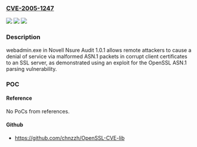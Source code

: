### [CVE-2005-1247](https://cve.mitre.org/cgi-bin/cvename.cgi?name=CVE-2005-1247)
![](https://img.shields.io/static/v1?label=Product&message=n%2Fa&color=blue)
![](https://img.shields.io/static/v1?label=Version&message=n%2Fa&color=blue)
![](https://img.shields.io/static/v1?label=Vulnerability&message=n%2Fa&color=brighgreen)

### Description

webadmin.exe in Novell Nsure Audit 1.0.1 allows remote attackers to cause a denial of service via malformed ASN.1 packets in corrupt client certificates to an SSL server, as demonstrated using an exploit for the OpenSSL ASN.1 parsing vulnerability.

### POC

#### Reference
No PoCs from references.

#### Github
- https://github.com/chnzzh/OpenSSL-CVE-lib

